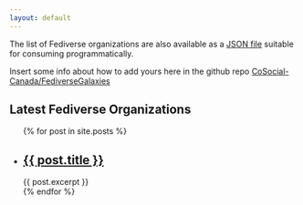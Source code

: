 ```yaml
---
layout: default
---
```


The list of Fediverse organizations are also available as a [JSON file]({{site.url}}{{site.baseurl}}/orgs.json) suitable for consuming programmatically.

Insert some info about how to add yours here in the github repo [CoSocial-Canada/FediverseGalaxies](https://github.com/CoSocial-Canada/FediverseGalaxies)

<h2>Latest Fediverse Organizations</h2>

<ul>
  {% for post in site.posts %}
    <li>
      <h2><a href="{{ post.url }}">{{ post.title }}</a></h2>
      {{ post.excerpt }}
    </li>
  {% endfor %}
</ul>